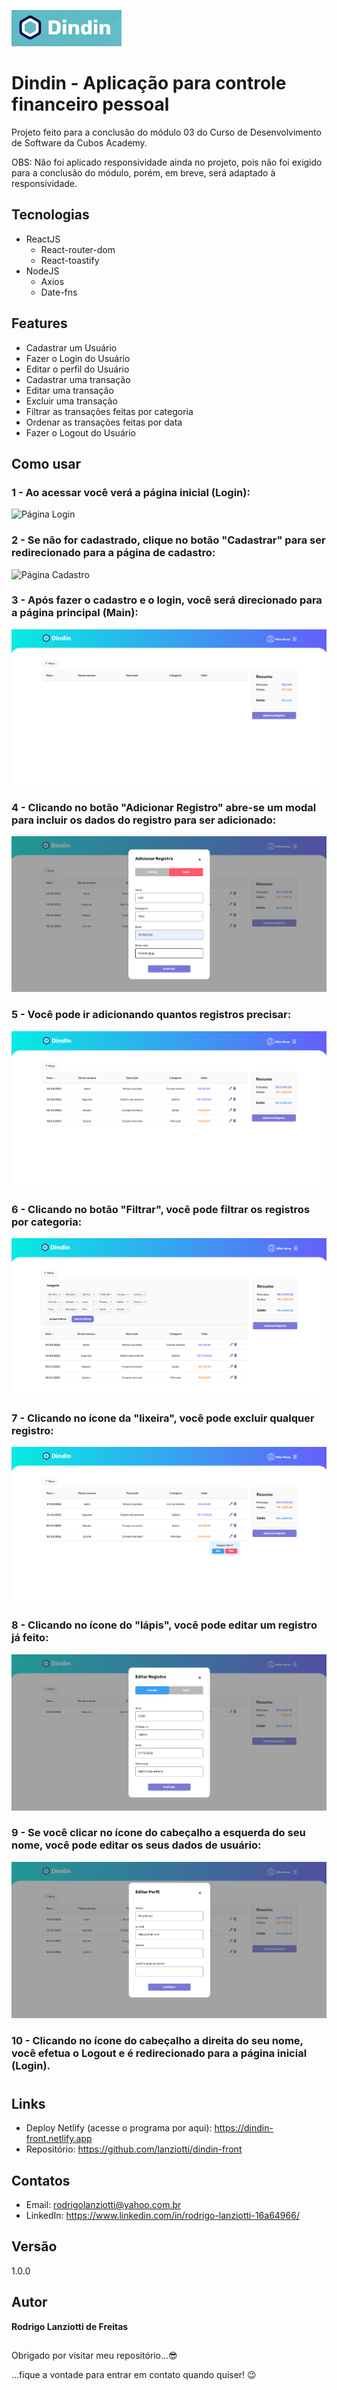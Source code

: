 ![Logo do projeto](https://github.com/lanziotti/dindin-front/blob/master/public/Logo%20Projeto.png)

# Dindin - Aplicação para controle financeiro pessoal
Projeto feito para a conclusão do módulo 03 do Curso de Desenvolvimento de Software da Cubos Academy.

OBS: Não foi aplicado responsividade ainda no projeto, pois não foi exigido para a conclusão do módulo, porém, em breve, será adaptado à responsividade.

## Tecnologias

- ReactJS
  - React-router-dom
  - React-toastify
- NodeJS
  - Axios
  - Date-fns
  
 ## Features
 
 - Cadastrar um Usuário
 - Fazer o Login do Usuário
 - Editar o perfil do Usuário
 - Cadastrar uma transação
 - Editar uma transação
 - Excluir uma transação
 - Filtrar as transações feitas por categoria
 - Ordenar as transações feitas por data
 - Fazer o Logout do Usuário
 
 ## Como usar
 
 ### 1 - Ao acessar você verá a página inicial (Login):
 
 ![Página Login](https://github.com/lanziotti/dindin-front/blob/master/public/Página%20Inicial%20(Login).png)
 
 ### 2 - Se não for cadastrado, clique no botão "Cadastrar" para ser redirecionado para a página de cadastro:
 
 ![Página Cadastro](https://github.com/lanziotti/dindin-front/blob/master/public/Página%20Cadastro.png)
 
 ### 3 - Após fazer o cadastro e o login, você será direcionado para a página principal (Main):

![Página Inicial](https://github.com/lanziotti/dindin-front/blob/master/public/Main%200.png)

### 4 - Clicando no botão "Adicionar Registro" abre-se um modal para incluir os dados do registro para ser adicionado:

![Modal Registro](https://github.com/lanziotti/dindin-front/blob/master/public/Modal%20Registro.png)

### 5 - Você pode ir adicionando quantos registros precisar:

![Página Inicial 1](https://github.com/lanziotti/dindin-front/blob/master/public/Main%201.png)

### 6 - Clicando no botão "Filtrar", você pode filtrar os registros por categoria:

![Página Inicial 2](https://github.com/lanziotti/dindin-front/blob/master/public/Main%202.png)

### 7 - Clicando no ícone da "lixeira", você pode excluir qualquer registro:

![Página Inicial 3](https://github.com/lanziotti/dindin-front/blob/master/public/Main%203.png)

### 8 - Clicando no ícone do "lápis", você pode editar um registro já feito:

![Modal Editar Registro](https://github.com/lanziotti/dindin-front/blob/master/public/Modal%20Editar%20Registro.png)

### 9 - Se você clicar no ícone do cabeçalho a esquerda do seu nome, você pode editar os seus dados de usuário:

![Modal Perfil](https://github.com/lanziotti/dindin-front/blob/master/public/Modal%20Perfil.png)

### 10 - Clicando no ícone do cabeçalho a direita do seu nome, você efetua o Logout e é redirecionado para a página inicial (Login).

#

## Links
- Deploy Netlify (acesse o programa por aqui): https://dindin-front.netlify.app
- Repositório: https://github.com/lanziotti/dindin-front

## Contatos
- Email: rodrigolanziotti@yahoo.com.br  
- LinkedIn: https://www.linkedin.com/in/rodrigo-lanziotti-16a64966/

## Versão
1.0.0

## Autor
**Rodrigo Lanziotti de Freitas**

##


Obrigado por visitar meu repositório...😎

...fique a vontade para entrar em contato quando quiser! 😉
